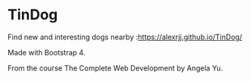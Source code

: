 # TinDog
Find new and interesting dogs nearby :https://alexrjj.github.io/TinDog/

Made with Bootstrap 4.

From the course The Complete Web Development by Angela Yu.
